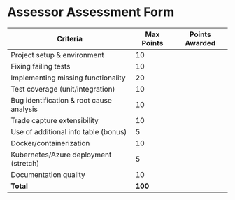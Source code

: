 # Assessor Assessment Form

| Criteria                                 | Max Points | Points Awarded |
|------------------------------------------|------------|---------------|
| Project setup & environment              | 10         |               |
| Fixing failing tests                     | 10         |               |
| Implementing missing functionality       | 20         |               |
| Test coverage (unit/integration)         | 10         |               |
| Bug identification & root cause analysis | 10         |               |
| Trade capture extensibility              | 10         |               |
| Use of additional info table (bonus)     | 5          |               |
| Docker/containerization                  | 10         |               |
| Kubernetes/Azure deployment (stretch)    | 5          |               |
| Documentation quality                    | 10         |               |
| **Total**                                | **100**    |               |
